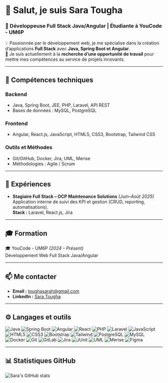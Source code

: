 # 👋 Salut, je suis **Sara Tougha**

### 🚀 Développeuse Full Stack Java/Angular | Étudiante à YouCode - UM6P

💡 Passionnée par le développement web, je me spécialise dans la création d’applications **Full Stack** avec **Java, Spring Boot et Angular**.  
🎯 Je suis actuellement à la **recherche d’une opportunité de travail** pour mettre mes compétences au service de projets innovants.

---

## 🧩 **Compétences techniques**

### **Backend**
- Java, Spring Boot, JEE, PHP, Laravel, API REST  
- Bases de données : MySQL, PostgreSQL  

### **Frontend**
- Angular, React.js, JavaScript, HTML5, CSS3, Bootstrap, Tailwind CSS  

### **Outils et Méthodes**
- Git/GitHub, Docker, Jira, UML, Merise  
- Méthodologies : Agile / Scrum  

---

## 💼 **Expériences**

- **Stagiaire Full Stack – OCP Maintenance Solutions** *(Juin–Août 2025)*  
  Application interne de suivi des KPI et gestion (CRUD, reporting, automatisations).  
  **Stack :** Laravel, React.js, Jira  

---

## 🎓 **Formation**

🎓 YouCode - UM6P *(2024 – Présent)*  
Développement Web Full Stack Java/Angular  

---

## 📫 **Me contacter**

- **Email :** toughasarah@gmail.com  
- **LinkedIn :** [Sara Tougha](https://www.linkedin.com/in/sara-tougha-4880ba271/)  

---

## ⚙️ **Langages et outils**

![Java](https://img.shields.io/badge/-Java-007396?logo=java&logoColor=white)
![Spring Boot](https://img.shields.io/badge/-Spring_Boot-6DB33F?logo=springboot&logoColor=white)
![Angular](https://img.shields.io/badge/-Angular-DD0031?logo=angular&logoColor=white)
![React](https://img.shields.io/badge/-React-61DAFB?logo=react&logoColor=black)
![PHP](https://img.shields.io/badge/-PHP-777BB4?logo=php&logoColor=white)
![Laravel](https://img.shields.io/badge/-Laravel-FF2D20?logo=laravel&logoColor=white)
![JavaScript](https://img.shields.io/badge/-JavaScript-F7DF1E?logo=javascript&logoColor=black)
![HTML5](https://img.shields.io/badge/-HTML5-E34F26?logo=html5&logoColor=white)
![CSS3](https://img.shields.io/badge/-CSS3-1572B6?logo=css3&logoColor=white)
![Bootstrap](https://img.shields.io/badge/-Bootstrap-7952B3?logo=bootstrap&logoColor=white)
![Tailwind](https://img.shields.io/badge/-Tailwind_CSS-06B6D4?logo=tailwind-css&logoColor=white)
![PostgreSQL](https://img.shields.io/badge/-PostgreSQL-4169E1?logo=postgresql&logoColor=white)
![MySQL](https://img.shields.io/badge/-MySQL-4479A1?logo=mysql&logoColor=white)
![Docker](https://img.shields.io/badge/-Docker-2496ED?logo=docker&logoColor=white)
![Git](https://img.shields.io/badge/-Git-F05032?logo=git&logoColor=white)
![GitLab](https://img.shields.io/badge/-GitLab-FC6D26?logo=gitlab&logoColor=white)
![Jira](https://img.shields.io/badge/-Jira-0052CC?logo=jira&logoColor=white)
![JUnit](https://img.shields.io/badge/-JUnit-25A162?logo=junit5&logoColor=white)
![UML](https://img.shields.io/badge/-UML-512BD4?logoColor=white)
![Merise](https://img.shields.io/badge/-Merise-4B0082?logoColor=white)
![Figma](https://img.shields.io/badge/-Figma-F24E1E?logo=figma&logoColor=white)

---

## 📊 **Statistiques GitHub**

![Sara's GitHub stats](https://github-readme-stats.vercel.app/api?username=toughasara&show_icons=true&theme=radical)
